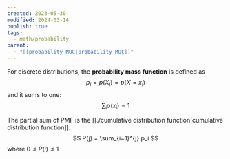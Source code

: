 ```yaml
---
created: 2023-05-30
modified: 2024-03-14
publish: true
tags:
  - math/probability
parent:
  - "[[probability MOC|probability MOC]]"
---
```

For discrete distributions, the **probability mass function** is defined as
$$
p_i = p(X_i) = p(X = x_i)
$$
and it sums to one:
$$
\sum_i p(x_i) = 1
$$

The partial sum of PMF is the [[./cumulative distribution function|cumulative distribution function]]:
$$
P(j) = \sum_{i=1}^{j} p_i
$$
where $0 \le P(i) \le 1$